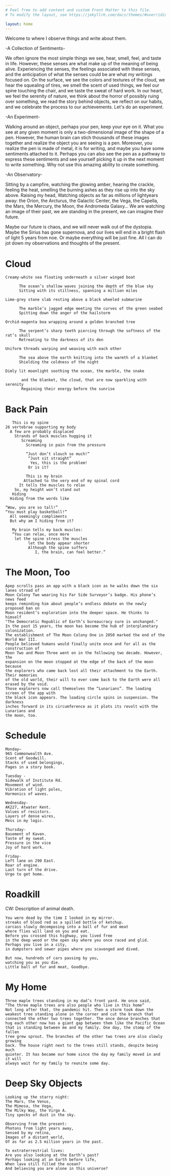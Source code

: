 ```yaml
---
# Feel free to add content and custom Front Matter to this file.
# To modify the layout, see https://jekyllrb.com/docs/themes/#overriding-theme-defaults

layout: home
---
```

Welcome to where I observe things and write about them.

-A Collection of Sentiments-

We often ignore the most simple things we see, hear, smell, feel, and taste in life. However, these senses are what make up of the meaning of being alive. Experiencing the senses, the feelings associated with these senses, and the anticipation of what the senses could be are what my writings focused on. On the surface, we see the colors and textures of the cloud, we hear the squealing of tires, we smell the scent of used things, we feel our spine touching the chair, and we taste the sweat of hard work. In our heart, we feel the serenity of nature, we think about the horror of possibly ruing over something, we read the story behind objects, we reflect on our habits, and we celebrate the process to our achievements. Let's do an experiment.


-An Experiment-

Walking around an object, perhaps your pen, keep your eye on it. What you see at any given moment is only a two-dimensional image of the shape of a pen. However, the human brain can stich thousands of these images together and realize the object you are seeing is a pen. Moreover, you realize the pen is made of metal, it is for writing, and maybe you have some sentiments attached to it. Perhaps you can also see the pen as a pathway to express these sentiments and see yourself picking it up in the next moment to write something. Why not use this amazing ability to create something.


-An Observatory-

Sitting by a campfire, watching the glowing amber, hearing the crackle, feeling the heat, smelling the burning ashes as they rise up into the sky above. Raising my head, Watching objects as far as millions of lightyears away: the Orion, the Arcturus, the Galactic Center, the Vega, the Capella, the Mars, the Mercury, the Moon, the Andromeda Galaxy… We are watching an image of their past, we are standing in the present, we can imagine their future.

Maybe our future is chaos, and we will never walk out of the dystopia. Maybe the Sirius has gone supernova, and our lives will end in a bright flash of light 5 years from noe. Or maybe everything will be just fine. All I can do jot down my observations and thoughts of the present. 


# Cloud 
```
Creamy-white sea floating underneath a silver winged boat
  
      The ocean’s shallow waves joining the depth of the blue sky
      Sitting with its stillness, spanning a million miles

Lime-grey stone slab resting above a black wheeled submarine

      The marble’s jagged edge meeting the curves of the green seabed
      Spitting down the anger of the hailstorm

Orchid-magenta boa wrapping around a golden branched tree

      The serpent’s sharp teeth piercing through the softness of the rat’s skull
      Retreating to the darkness of its den

Uniform threads warping and weaving with each other

      The sea above the earth knitting into the warmth of a blanket
      Shielding the coldness of the night

Dimly lit moonlight soothing the ocean, the marble, the snake

       and the blanket, the cloud, that are now sparkling with serenity
       Regaining their energy before the sunrise
```
# Back Pain
```
   This is my spine
26 vertebrae supporting my body
  A few are probably displaced
    Strands of back muscles hugging it
       Screaming
         Screaming in pain from the pressure

         “Just don’t slouch so much!”
          “Just sit straight”
           Yes, this is the problem!
          Or is it?

         This is my brain
        Attached to the very end of my spinal cord
      It tells the muscles to relax
    So, my height won’t stand out
   Hiding
  Hiding from the words like

“Wow, you are so tall!”
“You must play basketball!”
  All seemingly compliments
  But why am I hiding from it?

   My brain tells my back muscles:
   “You can relax, once more
    let the spine stress the muscles
          let the body appear shorter
          Although the spine suffers
             I, the brain, can feel better.”
```

# The Moon, Too
```
Apep scrolls pass an app with a black icon as he walks down the six lanes stroad of 
Moon Colony Two wearing his Far Side Surveyor’s badge. His phone’s news feed 
keeps reminding him about people’s endless debate on the newly proposed ban on 
Moon resident’s exploration into the deeper space. He thinks to himself 
"The Democratic Republic of Earth’s bureaucracy sure is unchanged." 
In the past 15 years, the moon has become the hub of interplanetary colonization. 
The establishment of The Moon Colony One in 2050 marked the end of the World War III. 
People believed humans would finally unite once and for all as the construction of 
Moon Two and Moon Three went on in the following two decade. However, the 
expansion on the moon stopped at the edge of the back of the moon because 
the explorers who came back lost all their attachment to the Earth. Their memories 
of the old world, their will to ever come back to the Earth were all erased by the void. 
Those explorers now call themselves the “Lunarians”. The loading screen of the app with 
the black icon appears. The loading circle spins in suspension. The darkness 
inches forward in its circumference as it plots its revolt with the Lunarians and
the moon, too.
```

# Schedule
```
Monday–
965 Commonwealth Ave.
Scent of Goodwill.
Stacks of used belongings,
Pages in a story book.

Tuesday -
Sidewalk of Institute Rd.
Movement of wind.
Vibration of light poles,
Harmonics of waves.

Wednesday-
AK227, Atwater Kent.
Values of resistors.
Layers of dense wires,
Mess in my logic.

Thursday-
Basement of Kaven.
Taste of my sweat.
Pressure in the vice
Joy of hard work.

Friday-
Left lane on 290 East.
Roar of engine.
Last turn of the drive.
Urge to get home.
```
# Roadkill
CW: Description of animal death.
```
You were dead by the time I looked in my mirror. 
streaks of blood red as a spilled bottle of ketchup. 
carcass slowly decomposing into a ball of fur and meat 
where flies will land on you and eat.
Before you crossed this highway, you lived free
in the deep wood or the open sky where you once raced and glid. 
Perhaps you live in a city, 
in dumpsters and sewer pipes where you scavenged and dived. 

But now, hundreds of cars passing by you, 
watching you as you die. 
Little ball of fur and meat, Goodbye.
```
# My Home
```
Three maple trees standing in my dad’s front yard. He once said, 
“The three maple trees are also people who live in this home” 
Not long after that, the pandemic hit. Then a storm took down the 
weakest tree standing alone in the corner and cut the branch that 
connected the other two trees together. The once dense branches that 
hug each other now has a giant gap between them like the Pacific Ocean 
that is standing between me and my family. One day, the stomp of the fallen 
tree grew sprout. The branches of the other two trees are also slowly growing 
back. The house right next to the trees still stands, despite being much 
quieter. It has became our home since the day my family moved in and it will
always wait for my family to reunite some day. 
```

# Deep Sky Objects
```
Looking up the starry night:
The Mars, the Venus,
The Mimosa, the Vega,
The Milky Way, the Virgo A.
Tiny specks of dust in the sky.
 
Observing from the present:
Photons from light years away,
Sensed by my retina,
Images of a distant world,
Of as far as 2.5 million years in the past.

To extraterrestrial lives:
Are you also looking at the Earth’s past?
Perhaps looking at an Earth before life,
When lava still filled the ocean?
And believing you are alone in this universe?
```
